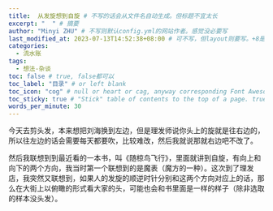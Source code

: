 ```yaml
---
title:  从发旋想到自旋 # 不写的话会从文件名自动生成。但标题不宜太长
excerpt: "  " # 摘要
author: "Minyi ZHU" # 不写则默认config.yml的网站作者。感觉没必要写
last_modified_at: 2023-07-13T14:52:38+08:00 # 可不写，但layout则要写。+8是东八区
categories: 
  - 流水账
tags:
  - 想法-杂谈
toc: false # true, false都可以
toc_label: "目录" # or left blank
toc_icon: "cog" # null or heart or cag, anyway corresponding Font Awesome icon name (without fa prefix)
toc_sticky: true # "Stick" table of contents to the top of a page. true: toc floats. false: toc fixed
words_per_minute: 30
---
```


今天去剪头发，本来想把刘海换到左边，但是理发师说你头上的旋就是往右边的，所以往左边的话会需要每天都要吹，比较难改，然后我就说那就右边吧不改了。

然后我联想到到最近看的一本书，叫《随椋鸟飞行》，里面就讲到自旋，有向上和向下的两个方向，我当时第一个联想到的是魔表（魔方的一种）。这次到了理发店，我突然又联想到，如果人的发旋的顺逆时针分别和这两个方向对应上的话，那么在大街上以俯瞰的形式看大家的头，可能也会和书里面是一样的样子（除非选取的样本没头发）<i class="fa-regular fa-face-laugh-squint"></i>。

